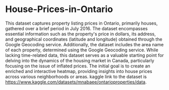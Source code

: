 # House-Prices-in-Ontario
This dataset captures property listing prices in Ontario, primarily houses, gathered over a brief period in July 2016. The dataset encompasses essential information such as the property's price in dollars, its address, and geographical coordinates (latitude and longitude) obtained through the Google Geocoding service. Additionally, the dataset includes the area name of each property, determined using the Google Geocoding service. While lacking time-related data, this dataset serves as a valuable starting point for delving into the dynamics of the housing market in Canada, particularly focusing on the issue of inflated prices. The initial goal is to create an enriched and interactive heatmap, providing insights into house prices across various neighborhoods or areas.
kaggle link to the dataset is https://www.kaggle.com/datasets/mnabaee/ontarioproperties/data.
